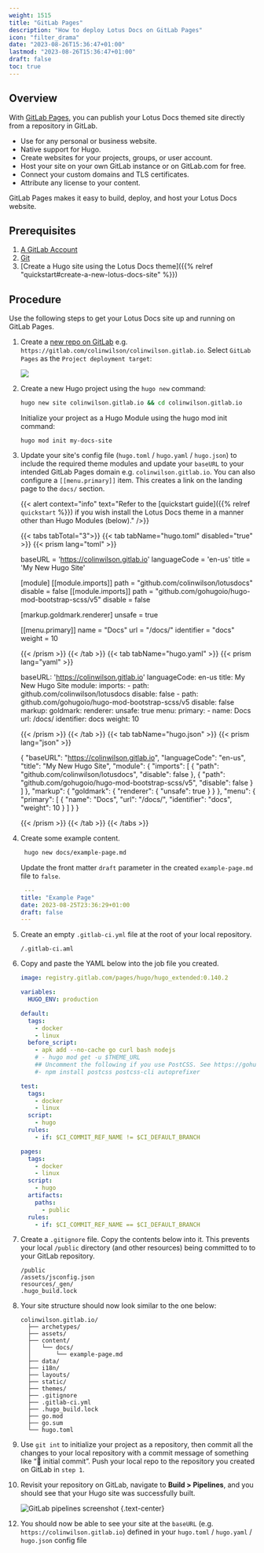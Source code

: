 ```yaml
---
weight: 1515
title: "GitLab Pages"
description: "How to deploy Lotus Docs on GitLab Pages"
icon: "filter_drama"
date: "2023-08-26T15:36:47+01:00"
lastmod: "2023-08-26T15:36:47+01:00"
draft: false
toc: true
---
```


## Overview

With [GitLab Pages](https://docs.gitlab.com/ee/user/project/pages/), you can publish your Lotus Docs themed site directly from a repository in GitLab.

- Use for any personal or business website.
- Native support for Hugo.
- Create websites for your projects, groups, or user account.
- Host your site on your own GitLab instance or on GitLab.com for free.
- Connect your custom domains and TLS certificates.
- Attribute any license to your content.

GitLab Pages makes it easy to build, deploy, and host your Lotus Docs website.

## Prerequisites

1. [A GitLab Account](https://gitlab.com/users/sign_in)
2. [Git](https://git-scm.com/book/en/v2/Getting-Started-Installing-Git)
3. [Create a Hugo site using the Lotus Docs theme]({{% relref "quickstart#create-a-new-lotus-docs-site" %}})

## Procedure

Use the following steps to get your Lotus Docs site up and running on GitLab Pages.

1. Create a [new repo on GitLab](https://docs.gitlab.com/ee/user/project/index.html) e.g. `https://gitlab.com/colinwilson/colinwilson.gitlab.io`. Select `GitLab Pages` as the `Project deployment target`:

    ![](https://res.cloudinary.com/lotuslabs/image/upload/r_7/v1694886749/Lotus%20Docs/images/gitlab_create_new_repo_for_gitlab_pages_screenshot_t2sbwa.webp)

2. Create a new Hugo project using the `hugo new` command:

    ```bash
    hugo new site colinwilson.gitlab.io && cd colinwilson.gitlab.io
    ```

    Initialize your project as a Hugo Module using the hugo mod init command:

    ```
    hugo mod init my-docs-site
    ```

3. Update your site's config file (`hugo.toml` / `hugo.yaml` / `hugo.json`) to include the required theme modules and update your `baseURL` to your intended GitLab Pages domain e.g. `colinwilson.gitlab.io`. You can also configure a `[[menu.primary]]` item. This creates a link on the landing page to the `docs/` section.

    {{< alert context="info" text="Refer to the [quickstart guide]({{% relref `quickstart` %}}) if you wish install the Lotus Docs theme in a manner other than Hugo Modules (below)." />}}

    {{< tabs tabTotal="3">}}
    {{< tab tabName="hugo.toml" disabled="true" >}}
    {{< prism lang="toml" >}}

     baseURL = 'https://colinwilson.gitlab.io'
    languageCode = 'en-us'
    title = 'My New Hugo Site'

    [module]
        [[module.imports]]
            path = "github.com/colinwilson/lotusdocs"
            disable = false
        [[module.imports]]
            path = "github.com/gohugoio/hugo-mod-bootstrap-scss/v5"
            disable = false

    [markup.goldmark.renderer]
        unsafe = true

    [[menu.primary]]
        name  = "Docs"
        url = "/docs/"
        identifier = "docs"
        weight = 10

    {{< /prism >}}
    {{< /tab >}}
    {{< tab tabName="hugo.yaml" >}}
    {{< prism lang="yaml" >}}

    baseURL: 'https://colinwilson.gitlab.io'
    languageCode: en-us
    title: My New Hugo Site
    module:
      imports:
        - path: github.com/colinwilson/lotusdocs
          disable: false
        - path: github.com/gohugoio/hugo-mod-bootstrap-scss/v5
          disable: false
    markup:
      goldmark:
        renderer:
          unsafe: true
    menu:
      primary:
        - name: Docs
          url: /docs/
          identifier: docs
          weight: 10

    {{< /prism >}}
    {{< /tab >}}
    {{< tab tabName="hugo.json" >}}
    {{< prism lang="json" >}}

    {
      "baseURL": "https://colinwilson.gitlab.io",
      "languageCode": "en-us",
      "title": "My New Hugo Site",
      "module": {
        "imports": [
          {
            "path": "github.com/colinwilson/lotusdocs",
            "disable": false
          },
          {
            "path": "github.com/gohugoio/hugo-mod-bootstrap-scss/v5",
            "disable": false
          }
        ]
      },
      "markup": {
        "goldmark": {
          "renderer": {
            "unsafe": true
          }
        }
      },
      "menu": {
        "primary": [
          {
            "name": "Docs",
            "url": "/docs/",
            "identifier": "docs",
            "weight": 10
          }
        ]
      }
    }

    {{< /prism >}}
    {{< /tab >}}
    {{< /tabs >}}

4. Create some example content.

    ```bash
     hugo new docs/example-page.md
    ```

    Update the front matter `draft` parameter in the created `example-page.md` file to `false`.

    ```yaml
     ---
    title: "Example Page"
    date: 2023-08-25T23:36:29+01:00
    draft: false
    ---
    ```

5. Create an empty `.gitlab-ci.yml` file at the root of your local repository.

    ```
    /.gitlab-ci.aml
    ```
6. Copy and paste the YAML below into the job file you created.

    ```yaml
    image: registry.gitlab.com/pages/hugo/hugo_extended:0.140.2

    variables:
      HUGO_ENV: production

    default:
      tags:
        - docker
        - linux
      before_script:
        - apk add --no-cache go curl bash nodejs
        # - hugo mod get -u $THEME_URL
        ## Uncomment the following if you use PostCSS. See https://gohugo.io/hugo-pipes/postcss/
        #- npm install postcss postcss-cli autoprefixer

    test:
      tags:
        - docker
        - linux
      script:
        - hugo
      rules:
        - if: $CI_COMMIT_REF_NAME != $CI_DEFAULT_BRANCH

    pages:
      tags:
        - docker
        - linux
      script:
        - hugo
      artifacts:
        paths:
          - public
      rules:
        - if: $CI_COMMIT_REF_NAME == $CI_DEFAULT_BRANCH
    ```
7. Create a `.gitignore` file. Copy the contents below into it. This prevents your local `/public` directory (and other resources) being committed to to your GitLab repository.

    ```
    /public
    /assets/jsconfig.json
    resources/_gen/
    .hugo_build.lock
    ```
8. Your site structure should now look similar to the one below:

    ```treeview
    colinwilson.gitlab.io/
      ├── archetypes/
      ├── assets/
      ├── content/
      │   └── docs/
      │       └── example-page.md
      ├── data/
      ├── i18n/
      ├── layouts/
      ├── static/
      ├── themes/
      ├── .gitignore
      ├── .gitlab-ci.yml
      ├── .hugo_build.lock
      ├── go.mod
      ├── go.sum
      └── hugo.toml
    ```
9. Use `git int` to initialize your project as a repository, then commit all the changes to your local repository with a commit message of something like “🎉 initial commit”. Push your local repo to the repository you created on GitLab in `step 1`.

10. Revisit your repository on GitLab, navigate to **Build > Pipelines**, and you should see that your Hugo site was successfully built.

    ![GitLab pipelines screenshot](https://res.cloudinary.com/lotuslabs/image/upload/r_7/v1694885877/Lotus%20Docs/images/gitlab_pages_pipeline_01_engtdo.webp)
    {.text-center}

<!-- 11. On Gitlab, navigate to **Settings > General**, scroll down and expand the **Advanced** section. Scroll once more till you see the **Change path** section and change the path to match that of your repo.

    ![](https://res.cloudinary.com/lotuslabs/image/upload/v1694817677/Lotus%20Docs/images/gitlab_settings_change_path_u8vxvs.webp) -->

12. You should now be able to see your site at the `baseURL` (e.g. `https://colinwilson.gitlab.io`) defined in your `hugo.toml` / `hugo.yaml` / `hugo.json` config file